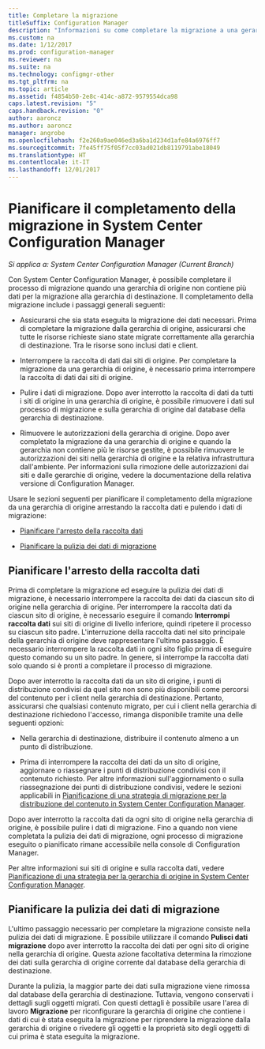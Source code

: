 ```yaml
---
title: Completare la migrazione
titleSuffix: Configuration Manager
description: "Informazioni su come completare la migrazione a una gerarchia di destinazione di System Center Configuration Manager dopo che una gerarchia di origine non contiene più dati."
ms.custom: na
ms.date: 1/12/2017
ms.prod: configuration-manager
ms.reviewer: na
ms.suite: na
ms.technology: configmgr-other
ms.tgt_pltfrm: na
ms.topic: article
ms.assetid: f4854b50-2e8c-414c-a872-9579554dca98
caps.latest.revision: "5"
caps.handback.revision: "0"
author: aaroncz
ms.author: aaroncz
manager: angrobe
ms.openlocfilehash: f2e260a9ae046ed3a6ba1d234d1afe84a6976ff7
ms.sourcegitcommit: 7fe45ff75f05f7cc03ad021db8119791abe18049
ms.translationtype: HT
ms.contentlocale: it-IT
ms.lasthandoff: 12/01/2017
---
```

# <a name="plan-to-complete-migration-in-system-center-configuration-manager"></a>Pianificare il completamento della migrazione in System Center Configuration Manager

*Si applica a: System Center Configuration Manager (Current Branch)*

Con System Center Configuration Manager, è possibile completare il processo di migrazione quando una gerarchia di origine non contiene più dati per la migrazione alla gerarchia di destinazione. Il completamento della migrazione include i passaggi generali seguenti:  

-   Assicurarsi che sia stata eseguita la migrazione dei dati necessari. Prima di completare la migrazione dalla gerarchia di origine, assicurarsi che tutte le risorse richieste siano state migrate correttamente alla gerarchia di destinazione. Tra le risorse sono inclusi dati e client.  

-   Interrompere la raccolta di dati dai siti di origine. Per completare la migrazione da una gerarchia di origine, è necessario prima interrompere la raccolta di dati dai siti di origine.  

-   Pulire i dati di migrazione. Dopo aver interrotto la raccolta di dati da tutti i siti di origine in una gerarchia di origine, è possibile rimuovere i dati sul processo di migrazione e sulla gerarchia di origine dal database della gerarchia di destinazione.  

-   Rimuovere le autorizzazioni della gerarchia di origine. Dopo aver completato la migrazione da una gerarchia di origine e quando la gerarchia non contiene più le risorse gestite, è possibile rimuovere le autorizzazioni dei siti nella gerarchia di origine e la relativa infrastruttura dall'ambiente. Per informazioni sulla rimozione delle autorizzazioni dai siti e dalle gerarchie di origine, vedere la documentazione della relativa versione di Configuration Manager.  

Usare le sezioni seguenti per pianificare il completamento della migrazione da una gerarchia di origine arrestando la raccolta dati e pulendo i dati di migrazione:  

-   [Pianificare l'arresto della raccolta dati](#Plan_to_Stop_Data_Gath)  

-   [Pianificare la pulizia dei dati di migrazione](#Plan_to_clean_up)  

##  <a name="Plan_to_Stop_Data_Gath"></a> Pianificare l'arresto della raccolta dati  
 Prima di completare la migrazione ed eseguire la pulizia dei dati di migrazione, è necessario interrompere la raccolta dei dati da ciascun sito di origine nella gerarchia di origine. Per interrompere la raccolta dati da ciascun sito di origine, è necessario eseguire il comando **Interrompi raccolta dati** sui siti di origine di livello inferiore, quindi ripetere il processo su ciascun sito padre. L'interruzione della raccolta dati nel sito principale della gerarchia di origine deve rappresentare l'ultimo passaggio. È necessario interrompere la raccolta dati in ogni sito figlio prima di eseguire questo comando su un sito padre. In genere, si interrompe la raccolta dati solo quando si è pronti a completare il processo di migrazione.  

 Dopo aver interrotto la raccolta dati da un sito di origine, i punti di distribuzione condivisi da quel sito non sono più disponibili come percorsi del contenuto per i client nella gerarchia di destinazione. Pertanto, assicurarsi che qualsiasi contenuto migrato, per cui i client nella gerarchia di destinazione richiedono l'accesso, rimanga disponibile tramite una delle seguenti opzioni:  

-   Nella gerarchia di destinazione, distribuire il contenuto almeno a un punto di distribuzione.  

-   Prima di interrompere la raccolta dei dati da un sito di origine, aggiornare o riassegnare i punti di distribuzione condivisi con il contenuto richiesto. Per altre informazioni sull'aggiornamento o sulla riassegnazione dei punti di distribuzione condivisi, vedere le sezioni applicabili in [Pianificazione di una strategia di migrazione per la distribuzione del contenuto in System Center Configuration Manager](../../core/migration/planning-a-content-deployment-migration-strategy.md).  

Dopo aver interrotto la raccolta dati da ogni sito di origine nella gerarchia di origine, è possibile pulire i dati di migrazione. Fino a quando non viene completata la pulizia dei dati di migrazione, ogni processo di migrazione eseguito o pianificato rimane accessibile nella console di Configuration Manager.  

Per altre informazioni sui siti di origine e sulla raccolta dati, vedere [Pianificazione di una strategia per la gerarchia di origine in System Center Configuration Manager](../../core/migration/planning-a-source-hierarchy-strategy.md).  

##  <a name="Plan_to_clean_up"></a> Pianificare la pulizia dei dati di migrazione  
 L'ultimo passaggio necessario per completare la migrazione consiste nella pulizia dei dati di migrazione. È possibile utilizzare il comando **Pulisci dati migrazione** dopo aver interrotto la raccolta dei dati per ogni sito di origine nella gerarchia di origine. Questa azione facoltativa determina la rimozione dei dati sulla gerarchia di origine corrente dal database della gerarchia di destinazione.  

 Durante la pulizia, la maggior parte dei dati sulla migrazione viene rimossa dal database della gerarchia di destinazione. Tuttavia, vengono conservati i dettagli sugli oggetti migrati. Con questi dettagli è possibile usare l'area di lavoro **Migrazione** per riconfigurare la gerarchia di origine che contiene i dati di cui è stata eseguita la migrazione per riprendere la migrazione dalla gerarchia di origine o rivedere gli oggetti e la proprietà sito degli oggetti di cui prima è stata eseguita la migrazione.  

